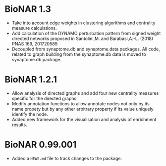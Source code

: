 # BioNAR 1.3

* Take into account edge weights in clustering algorithms and centrality measure
  calculations.
* Add calculation of the DYNAMO perturbation pattern from signed weight directed
  networks proposed in Santolini,M. and Barabasi,A.-L. (2018) PNAS 169, 201720589
* Decoupled from synaptome.db and synaptome.data packages. All code, related
  to graph building from the synaptome.db data is moved to synaptome.db package.

# BioNAR 1.2.1

* Allow analysis of directed graphs and add four new centrality measures specific 
  for the directed graphs.
* Modify annotation functions to allow annotate nodes not only by its name 
  propety but by any other arbitrary property if its value uniquely identify
  the node.
* Added new framework for the visualisation and analysis of enrichment results.

# BioNAR 0.99.001

* Added a `NEWS.md` file to track changes to the package.
